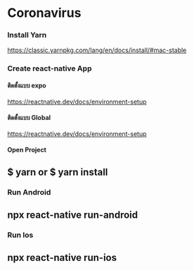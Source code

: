 # Coronavirus
### Install Yarn

https://classic.yarnpkg.com/lang/en/docs/install/#mac-stable

### Create react-native App

#### ติดตั้งแบบ expo

https://reactnative.dev/docs/environment-setup

#### ติดตั้งแบบ Global

https://reactnative.dev/docs/environment-setup


#### Open Project

## $ yarn or $ yarn install
### Run Android
## npx react-native run-android

### Run Ios
## npx react-native run-ios

